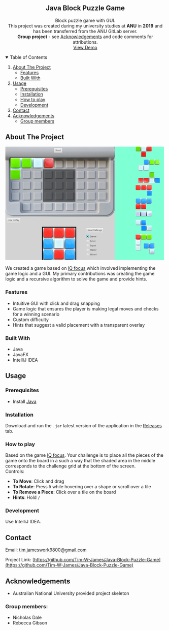 <!--
*** Based on the Best-README-Template: https://github.com/othneildrew/Best-README-Template
***
*** To avoid retyping too much info. Do a search and replace for the following:
*** repo_name, project_title, project_description
-->



<!-- PROJECT SHIELDS -->
<!-- [![Release][release-shield]][release-url] -->
<!-- [![Last Commit][last-commit-shield]][last-commit-url] -->
<!-- [![Contributors][contributors-shield]][contributors-url] -->
<!-- [![Forks][forks-shield]][forks-url] -->
<!-- [![Stargazers][stars-shield]][stars-url] -->
<!-- [![Issues][issues-shield]][issues-url] -->
<!-- [![MIT License][license-shield]][license-url] -->
<!-- [![LinkedIn][linkedin-shield]][linkedin-url] -->



<!-- PROJECT LOGO -->
<br />
<p align="center">
<!--   <a href="https://github.com/Tim-W-James/repo_name">
    <img src="images/logo.png" alt="Logo" width="80" height="80">
  </a> -->

  <h2 align="center">Java Block Puzzle Game</h2>

  <p align="center">
    Block puzzle game with GUI.
    <br />
    This project was created during my university studies at <b>ANU</b> in <b>2019</b> and has been transferred from the ANU GitLab server.
    <br />
    <b>Group project</b> - see <a href="#acknowledgements">Acknowledgements</a> and code comments for attributions.
    <br />
<!--     <a href="https://github.com/Tim-W-James/repo_name"><strong>Explore the docs »</strong></a>
    <br /> 
    <br /> -->
    <a href="https://github.com/Tim-W-James/Java-Block-Puzzle-Game/releases">View Demo</a>
<!--     ·
    <a href="https://github.com/Tim-W-James/repo_name/issues">Report Bug</a> -->
<!--     ·
    <a href="https://github.com/Tim-W-James/repo_name/issues">Request Feature</a> -->
  </p>
</p>



<!-- TABLE OF CONTENTS -->
<details open="open">
  <summary>Table of Contents</summary>
  <ol>
    <li>
      <a href="#about-the-project">About The Project</a>
      <ul>
        <li><a href="#features">Features</a></li>
        <li><a href="#built-with">Built With</a></li>
      </ul>
    </li>
    <li>
      <a href="#usage">Usage</a>
      <ul>
        <li><a href="#prerequisites">Prerequisites</a></li>
        <li><a href="#installation">Installation</a></li>
        <li><a href="#how-to-play">How to play</a></li>
        <li><a href="#development">Development</a></li>
      </ul> 
    </li>
<!--     <li><a href="#roadmap">Roadmap</a></li> -->
<!--     <li><a href="#contributing">Contributing</a></li> -->
<!--     <li><a href="#license">License</a></li> -->
    <li><a href="#contact">Contact</a></li>
    <li>
      <a href="#acknowledgements">Acknowledgements</a>
      <ul>
        <li><a href="#group-members">Group members</a></li>
      </ul> 
    </li>
  </ol>
</details>



<!-- ABOUT THE PROJECT -->
## About The Project

<img src="app2.png" alt="screenshot" width="500"/>

We created a game based on [IQ focus](https://www.smartgames.eu/uk/one-player-games/iq-focus) which involved implementing the game logic and a GUI. My primary contributions was creating the game logic and a recursive algorithm to solve the game and provide hints.

### Features

* Intuitive GUI with click and drag snapping
* Game logic that ensures the player is making legal moves and checks for a winning scenario
* Custom difficulty
* Hints that suggest a valid placement with a transparent overlay

### Built With

* Java
* JavaFX
* IntelliJ IDEA

<!-- GETTING STARTED -->
## Usage

### Prerequisites

* Install [Java](https://java.com/en/download/help/download_options.html)

### Installation

Download and run the `.jar` latest version of the application in the [Releases](https://github.com/Tim-W-James/Java-Block-Puzzle-Game/releases) tab.
   
### How to play

Based on the game [IQ focus](https://www.smartgames.eu/uk/one-player-games/iq-focus). Your challenge is to place all the pieces of the game onto the board in a such a way that the shaded area in the middle corresponds to the challenge grid at the bottom of the screen. <br>
Controls:
* **To Move**: Click and drag
* **To Rotate**: Press `R` while hovering over a shape or scroll over a tile
* **To Remove a Piece**: Click over a tile on the board
* **Hints**: Hold `/`

### Development

Use IntelliJ IDEA.




<!-- CONTACT -->
## Contact

Email: [tim.jameswork9800@gmail.com](mailto:tim.jameswork9800@gmail.com "tim.jameswork9800@gmail.com")

Project Link: [https://github.com/Tim-W-James/Java-Block-Puzzle-Game](https://github.com/Tim-W-James/Java-Block-Puzzle-Game)



<!-- ACKNOWLEDGEMENTS -->
## Acknowledgements

* Australian National University provided project skeleton

### Group members:

* Nicholas Dale
* Rebecca Gibson



[product-screenshot]: images/screenshot.png

<!-- USEFUL LINKS FOR MARKDOWN
* https://www.markdownguide.org/basic-syntax
* https://www.webpagefx.com/tools/emoji-cheat-sheet
* https://shields.io
* https://choosealicense.com
* https://pages.github.com
* https://daneden.github.io/animate.css
* https://connoratherton.com/loaders
* https://kenwheeler.github.io/slick
* https://github.com/cferdinandi/smooth-scroll
* http://leafo.net/sticky-kit
* http://jvectormap.com
* https://fontawesome.com -->
